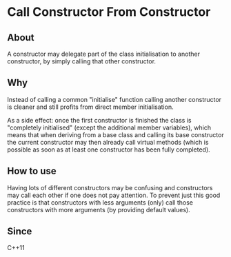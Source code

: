 # Call Constructor From Constructor

## About
A constructor may delegate part of the class initialisation to another constructor, by simply
calling that other constructor.

## Why
Instead of calling a common "initialise" function calling another constructor is cleaner and
still profits from direct member initialisation.

As a side effect: once the first constructor is finished the class is "completely initialised"
(except the additional member variables), which means that when deriving from a base class
and calling its base constructor the current constructor may then already call virtual methods
(which is possible as soon as at least one constructor has been fully completed).

## How to use
Having lots of different constructors may be confusing and constructors may call each other if
one does not pay attention. To prevent just this good practice is that constructors with less
arguments (only) call those constructors with more arguments (by providing default values).

## Since
C++11
